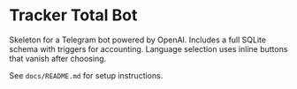 # Tracker Total Bot

Skeleton for a Telegram bot powered by OpenAI. Includes a full SQLite schema with
triggers for accounting. Language selection uses inline buttons that vanish
after choosing.

See `docs/README.md` for setup instructions.

